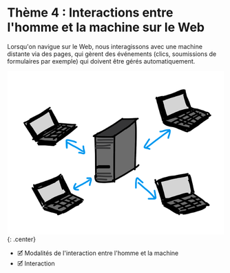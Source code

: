# Thème 4 : Interactions entre l'homme et la machine sur le Web

Lorsqu'on navigue sur le Web, nous interagissons avec une machine distante via des pages, qui gèrent des événements (clics, soumissions de formulaires par exemple) qui doivent être gérés automatiquement.

![](../images/client.png){: .center} 

- 🗹 Modalités de l'interaction entre l'homme et la machine
- 🗹 Interaction 